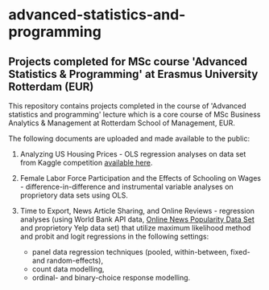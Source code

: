 # advanced-statistics-and-programming
## Projects completed for MSc course 'Advanced Statistics &amp; Programming' at Erasmus University Rotterdam (EUR)

This repository contains projects completed in the course of 'Advanced statistics and programming' lecture which is a core course of MSc Business Analytics & Management at Rotterdam School of Management, EUR.

The following documents are uploaded and made available to the public:

1. Analyzing US Housing Prices - OLS regression analyses on data set from Kaggle competition [available here](https://www.kaggle.com/competitions/home-data-for-ml-course/overview).
2. Female Labor Force Participation and the Effects of Schooling on Wages - difference-in-difference and instrumental variable analyses on proprietory data sets using OLS.
3. Time to Export, News Article Sharing, and Online Reviews - regression analyses (using World Bank API data, [Online News Popularity Data Set](https://archive.ics.uci.edu/ml/datasets/Online+News+Popularity) and proprietory Yelp data set) that utilize maximum likelihood method and probit and logit regressions in the following settings:

     * panel data regression techniques (pooled, within-between, fixed- and random-effects), 
     * count data modelling, 
     * ordinal- and binary-choice response modelling.






